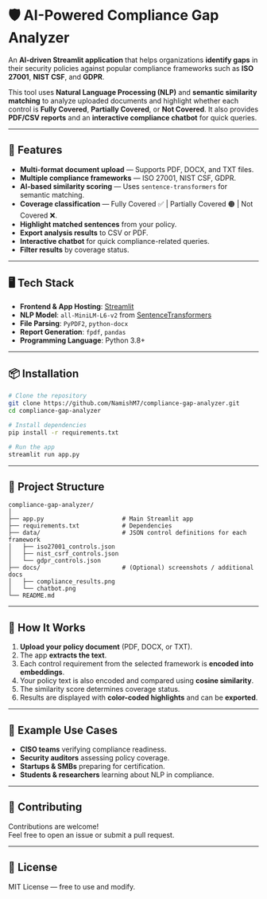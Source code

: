 # 🛡️ AI-Powered Compliance Gap Analyzer

An **AI-driven Streamlit application** that helps organizations **identify gaps** in their security policies against popular compliance frameworks such as **ISO 27001**, **NIST CSF**, and **GDPR**.

This tool uses **Natural Language Processing (NLP)** and **semantic similarity matching** to analyze uploaded documents and highlight whether each control is **Fully Covered**, **Partially Covered**, or **Not Covered**. It also provides **PDF/CSV reports** and an **interactive compliance chatbot** for quick queries.

---

## 🚀 Features

- **Multi-format document upload** — Supports PDF, DOCX, and TXT files.
- **Multiple compliance frameworks** — ISO 27001, NIST CSF, GDPR.
- **AI-based similarity scoring** — Uses `sentence-transformers` for semantic matching.
- **Coverage classification** — Fully Covered ✅ | Partially Covered 🟠 | Not Covered ❌.
- **Highlight matched sentences** from your policy.
- **Export analysis results** to CSV or PDF.
- **Interactive chatbot** for quick compliance-related queries.
- **Filter results** by coverage status.

---

## 🖥️ Tech Stack

- **Frontend & App Hosting**: [Streamlit](https://streamlit.io)
- **NLP Model**: `all-MiniLM-L6-v2` from [SentenceTransformers](https://www.sbert.net)
- **File Parsing**: `PyPDF2`, `python-docx`
- **Report Generation**: `fpdf`, `pandas`
- **Programming Language**: Python 3.8+

---

## 📦 Installation

```bash
# Clone the repository
git clone https://github.com/NamishM7/compliance-gap-analyzer.git
cd compliance-gap-analyzer

# Install dependencies
pip install -r requirements.txt

# Run the app
streamlit run app.py
```
---

## 📂 Project Structure
```
compliance-gap-analyzer/
│
├── app.py                      # Main Streamlit app
├── requirements.txt            # Dependencies
├── data/                       # JSON control definitions for each framework
│   ├── iso27001_controls.json
│   ├── nist_csrf_controls.json
│   └── gdpr_controls.json
├── docs/                       # (Optional) screenshots / additional docs
│   ├── compliance_results.png
│   └── chatbot.png
└── README.md
```
---



## 🔮 How It Works

1. **Upload your policy document** (PDF, DOCX, or TXT).
2. The app **extracts the text**.
3. Each control requirement from the selected framework is **encoded into embeddings**.
4. Your policy text is also encoded and compared using **cosine similarity**.
5. The similarity score determines coverage status.
6. Results are displayed with **color-coded highlights** and can be **exported**.

---

## 📜 Example Use Cases

- **CISO teams** verifying compliance readiness.
- **Security auditors** assessing policy coverage.
- **Startups & SMBs** preparing for certification.
- **Students & researchers** learning about NLP in compliance.

---

## 🤝 Contributing

Contributions are welcome!  
Feel free to open an issue or submit a pull request.

---

## 📄 License

MIT License — free to use and modify.

